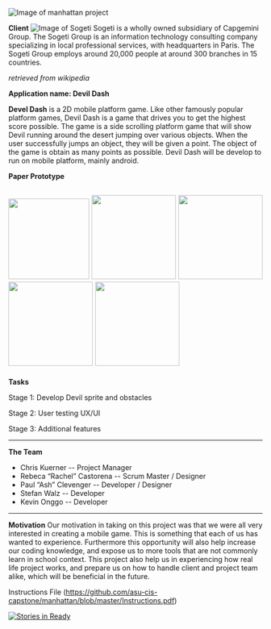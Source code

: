 ![Image of manhattan project](https://cloud.githubusercontent.com/assets/4383889/9624174/0caadd48-50ff-11e5-8031-f919a6450950.jpg)

**Client**
![Image of Sogeti](http://www.stealth-soft.com/SiteAssets/Partners/Sogeti.jpg)
Sogeti is a wholly owned subsidiary of Capgemini Group. The Sogeti Group is an information technology consulting company specializing in local professional services, with headquarters in Paris. The Sogeti Group employs around 20,000 people at around 300 branches in 15 countries.

*retrieved from wikipedia*

**Application name: Devil Dash**


 
 
**Devel Dash** is a 2D mobile platform game. Like other famously popular platform games, Devil Dash is a game that drives you to get the highest score possible. The game is a side scrolling platform game that will show Devil running around the desert jumping over various objects. When the user successfully jumps an object, they will be given a point. The object of the game is obtain as many points as possible. Devil Dash will be develop to run on mobile platform, mainly android.
 
 
**Paper Prototype**

<img src="https://cloud.githubusercontent.com/assets/4383889/9793629/36805bc8-579b-11e5-8253-ecbf175de11e.JPG" width="160"> <img src="https://cloud.githubusercontent.com/assets/4383889/9794087/066bcbea-579e-11e5-866f-cf632302e493.JPG" width="167"> <img src="https://cloud.githubusercontent.com/assets/4383889/9794089/066fe324-579e-11e5-885c-057e30a9e24e.JPG" width="167">
<img src="https://cloud.githubusercontent.com/assets/4383889/9794086/066b1aec-579e-11e5-850f-8a3a508894c9.JPG" width="167"> <img src="https://cloud.githubusercontent.com/assets/4383889/9794088/066cf416-579e-11e5-820e-92510e97f653.JPG" width="167">
---
**Tasks**

 Stage 1:
 Develop Devil sprite and obstacles 
 
 Stage 2:
 User testing UX/UI
 
 Stage 3:
 Additional features
 
 
---
**The Team**
* Chris Kuerner             -- Project Manager
* Rebeca “Rachel” Castorena -- Scrum Master / Designer
* Paul “Ash” Clevenger      -- Developer / Designer
* Stefan Walz               -- Developer
* Kevin Onggo               -- Developer
 
***
**Motivation**
Our motivation in taking on this project was that we were all very interested in creating a mobile game. This is something that each of us has wanted to experience. Furthermore this opportunity will also help increase our coding knowledge, and expose us to more tools that are not commonly learn in school context. This project also help us in experiencing how real life project works, and prepare us on how to handle client and project team alike, which will be beneficial in the future.

 Instructions File (https://github.com/asu-cis-capstone/manhattan/blob/master/Instructions.pdf)


[![Stories in Ready](https://badge.waffle.io/asu-cis-capstone/manhattan.svg?label=ready&title=Ready)](http://waffle.io/asu-cis-capstone/manhattan)
